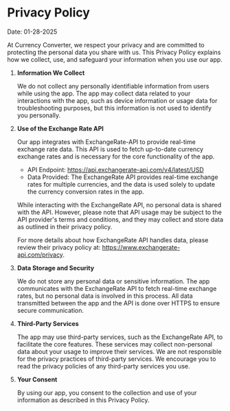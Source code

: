 # Privacy Policy

Date: 01-28-2025

At Currency Converter, we respect your privacy and are committed to protecting the personal data you share with us. This Privacy Policy explains how we collect, use, and safeguard your information when you use our app.

1. **Information We Collect**

   We do not collect any personally identifiable information from users while using the app. The app may collect data related to your interactions with the app, such as device information or usage data for troubleshooting purposes, but this information is not used to identify you personally.

2. **Use of the Exchange Rate API**

   Our app integrates with ExchangeRate-API to provide real-time exchange rate data. This API is used to fetch up-to-date currency exchange rates and is necessary for the core functionality of the app.

   - API Endpoint: https://api.exchangerate-api.com/v4/latest/USD
   - Data Provided: The ExchangeRate API provides real-time exchange rates for multiple currencies, and the data is used solely to update the currency conversion rates in the app.

   While interacting with the ExchangeRate API, no personal data is shared with the API. However, please note that API usage may be subject to the API provider's terms and conditions, and they may collect and store data as outlined in their privacy policy.

   For more details about how ExchangeRate API handles data, please review their privacy policy at: https://www.exchangerate-api.com/privacy.

3. **Data Storage and Security**

   We do not store any personal data or sensitive information. The app communicates with the ExchangeRate API to fetch real-time exchange rates, but no personal data is involved in this process. All data transmitted between the app and the API is done over HTTPS to ensure secure communication.

5. **Third-Party Services**

   The app may use third-party services, such as the ExchangeRate API, to facilitate the core features. These services may collect non-personal data about your usage to improve their services. We are not responsible for the privacy practices of third-party services. We encourage you to read the privacy policies of any third-party services you use.

7. **Your Consent**

   By using our app, you consent to the collection and use of your information as described in this Privacy Policy.

